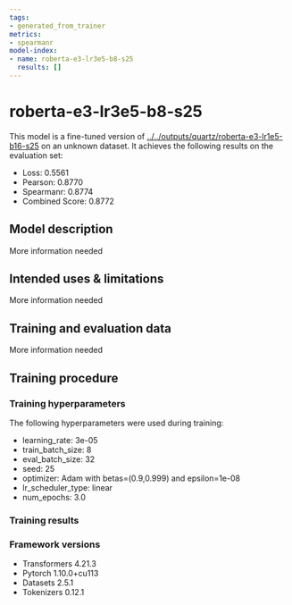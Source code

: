 ```yaml
---
tags:
- generated_from_trainer
metrics:
- spearmanr
model-index:
- name: roberta-e3-lr3e5-b8-s25
  results: []
---
```


<!-- This model card has been generated automatically according to the information the Trainer had access to. You
should probably proofread and complete it, then remove this comment. -->

# roberta-e3-lr3e5-b8-s25

This model is a fine-tuned version of [../../outputs/quartz/roberta-e3-lr1e5-b16-s25](https://huggingface.co/../../outputs/quartz/roberta-e3-lr1e5-b16-s25) on an unknown dataset.
It achieves the following results on the evaluation set:
- Loss: 0.5561
- Pearson: 0.8770
- Spearmanr: 0.8774
- Combined Score: 0.8772

## Model description

More information needed

## Intended uses & limitations

More information needed

## Training and evaluation data

More information needed

## Training procedure

### Training hyperparameters

The following hyperparameters were used during training:
- learning_rate: 3e-05
- train_batch_size: 8
- eval_batch_size: 32
- seed: 25
- optimizer: Adam with betas=(0.9,0.999) and epsilon=1e-08
- lr_scheduler_type: linear
- num_epochs: 3.0

### Training results



### Framework versions

- Transformers 4.21.3
- Pytorch 1.10.0+cu113
- Datasets 2.5.1
- Tokenizers 0.12.1
